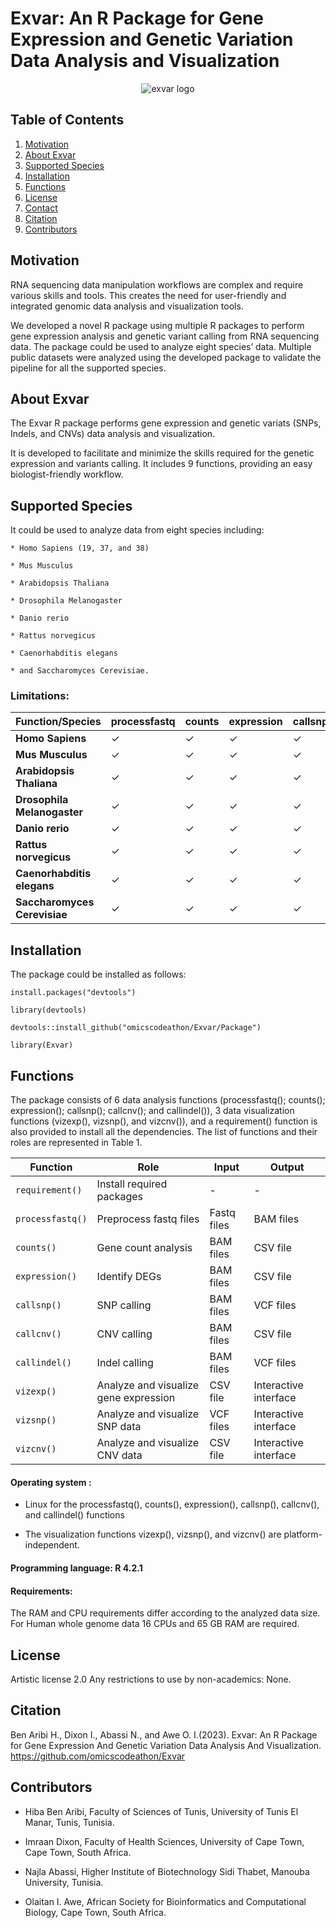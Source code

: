 # Exvar: An R Package for Gene Expression and Genetic Variation Data Analysis and Visualization
<p align="center">
  <img src="https://github.com/user-attachments/assets/bf2cdc3a-940f-40b8-bd92-9daa2f5d08f0" alt="exvar logo" />
</p>

## Table of Contents
1. [Motivation](#Motivation)
2. [About Exvar](#About-Exvar)
3. [Supported Species](#Supported-Species)
4. [Installation](#Installation)
5. [Functions](#Functions)
6. [License](#License)
7. [Contact](#Contact)
8. [Citation](#Citation)
9. [Contributors](#Contributors)


## Motivation

RNA sequencing data manipulation workflows are complex and require various skills and tools. This creates the need for user-friendly and integrated genomic data analysis and visualization tools.

We developed a novel R package using multiple R packages to perform gene expression analysis and genetic variant calling from RNA sequencing data. The package could be used to analyze eight species’ data. Multiple public datasets were analyzed using the developed package to validate the pipeline for all the supported species.

## About Exvar

The Exvar R package performs gene expression and  genetic variats (SNPs, Indels, and CNVs) data analysis and  visualization.

It is developed to facilitate and minimize the skills required for the genetic expression and variants calling. It includes 9 functions, providing an easy biologist-friendly workflow.

## Supported Species

It could be used to analyze data from eight species including:

    * Homo Sapiens (19, 37, and 38)

    * Mus Musculus

    * Arabidopsis Thaliana

    * Drosophila Melanogaster

    * Danio rerio

    * Rattus norvegicus

    * Caenorhabditis elegans  

    * and Saccharomyces Cerevisiae.

### Limitations:

| Function/Species           | processfastq | counts | expression | callsnp | callcnv | callindel | vizexp | vizsnp | vizcnv |
|-----------------------------|--------------|--------|------------|---------|---------|-----------|--------|--------|--------|
| **Homo Sapiens**           | ✓            | ✓      | ✓          | ✓       | ✓       | ✓         | ✓      | ✓      | ✓      |
| **Mus Musculus**           | ✓            | ✓      | ✓          | ✓       | ✗       | ✓         | ✓      | ✓      | ✓      |
| **Arabidopsis Thaliana**   | ✓            | ✓      | ✓          | ✓       | ✗       | ✓         | ✓      | ✓      | ✗      |
| **Drosophila Melanogaster**| ✓            | ✓      | ✓          | ✓       | ✗       | ✓         | ✓      | ✓      | ✓      |
| **Danio rerio**            | ✓            | ✓      | ✓          | ✓       | ✗       | ✓         | ✓      | ✓      | ✓      |
| **Rattus norvegicus**      | ✓            | ✓      | ✓          | ✓       | ✗       | ✓         | ✓      | ✓      | ✓      |
| **Caenorhabditis elegans** | ✓            | ✓      | ✓          | ✓       | ✗       | ✓         | ✓      | ✓      | ✗      |
| **Saccharomyces Cerevisiae**| ✓           | ✓      | ✓          | ✓       | ✗       | ✓         | ✓      | ✓      | ✓      |

## Installation

The package could be installed as follows:

    install.packages("devtools")

    library(devtools)

    devtools::install_github("omicscodeathon/Exvar/Package")

    library(Exvar)


## Functions

The package consists of 6 data analysis functions (processfastq(); counts(); expression(); callsnp(); callcnv(); and callindel()), 3 data visualization functions (vizexp(), vizsnp(), and vizcnv()), and a requirement() function is also provided to install all the dependencies. The list of functions and their roles are represented in Table 1.

| Function        | Role                                   | Input                    | Output                     |
|-----------------|----------------------------------------|--------------------------|-----------------------------|
| `requirement()` | Install required packages              | -                        | -                           |
| `processfastq()`| Preprocess fastq files                 | Fastq files              | BAM files                   |
| `counts()`      | Gene count analysis                    | BAM files                | CSV file                    |
| `expression()`  | Identify DEGs                          | BAM files                | CSV file                    |
| `callsnp()`     | SNP calling                            | BAM files                | VCF files                   |
| `callcnv()`     | CNV calling                            | BAM files                | CSV file                    |
| `callindel()`   | Indel calling                          | BAM files                | VCF files                   |
| `vizexp()`      | Analyze and visualize gene expression  | CSV file                 | Interactive interface       |
| `vizsnp()`      | Analyze and visualize SNP data          | VCF files                | Interactive interface       |
| `vizcnv()`      | Analyze and visualize CNV data          | CSV file                 | Interactive interface       |


#### Operating system :
- Linux for the processfastq(), counts(), expression(), callsnp(), callcnv(), and callindel() functions

- The visualization functions vizexp(), vizsnp(), and vizcnv() are platform-independent.

#### Programming language: R 4.2.1

#### Requirements:
The RAM and CPU requirements differ according to the analyzed data size. For Human whole genome data 16  CPUs and  65 GB RAM are required.

## License  

Artistic license 2.0
Any restrictions to use by non-academics: None.

## Citation

Ben Aribi H., Dixon I., Abassi N., and  Awe O. I.(2023). Exvar: An R Package for Gene Expression And Genetic Variation Data Analysis And Visualization.  https://github.com/omicscodeathon/Exvar

## Contributors

   - Hiba Ben Aribi, Faculty of Sciences of Tunis, University of Tunis El Manar, Tunis, Tunisia.

   - Imraan Dixon, Faculty of Health Sciences, University of Cape Town, Cape Town, South Africa.

   - Najla Abassi, Higher Institute of Biotechnology Sidi Thabet, Manouba University, Tunisia.

   - Olaitan I. Awe, African Society for Bioinformatics and Computational Biology, Cape Town, South Africa.
